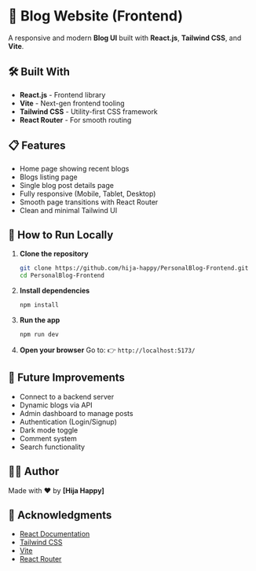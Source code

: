 # 🚀 Blog Website (Frontend)

A responsive and modern **Blog UI** built with **React.js**, **Tailwind CSS**, and **Vite**.

## 🛠️ Built With

* **React.js** - Frontend library
* **Vite** - Next-gen frontend tooling
* **Tailwind CSS** - Utility-first CSS framework
* **React Router** - For smooth routing

## 📋 Features

* Home page showing recent blogs
* Blogs listing page
* Single blog post details page
* Fully responsive (Mobile, Tablet, Desktop)
* Smooth page transitions with React Router
* Clean and minimal Tailwind UI

## 🧩 How to Run Locally

1. **Clone the repository**
   ```bash
   git clone https://github.com/hija-happy/PersonalBlog-Frontend.git
   cd PersonalBlog-Frontend
   ```

2. **Install dependencies**
   ```bash
   npm install
   ```

3. **Run the app**
   ```bash
   npm run dev
   ```

4. **Open your browser**
   Go to: 👉 `http://localhost:5173/`

## 🌟 Future Improvements

* Connect to a backend server
* Dynamic blogs via API
* Admin dashboard to manage posts
* Authentication (Login/Signup)
* Dark mode toggle
* Comment system
* Search functionality

## 🧑‍💻 Author

Made with ❤️ by **[Hija Happy]**


## 🙏 Acknowledgments

* [React Documentation](https://reactjs.org/)
* [Tailwind CSS](https://tailwindcss.com/)
* [Vite](https://vitejs.dev/)
* [React Router](https://reactrouter.com/)
